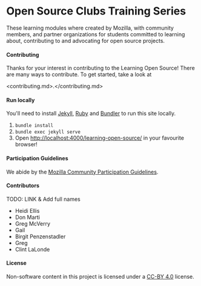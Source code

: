 # Open Source Clubs Training Series

These learning modules where created by Mozilla, with community members, and partner organizations for students committed to learning about, contributing to and advocating for open source projects.

#### Contributing

Thanks for your interest in contributing to the Learning Open Source! There are many ways to contribute. To get started, take a look at

<contributing.md>.</contributing.md>

#### Run locally

You'll need to install [Jekyll](https://jekyllrb.com/), [Ruby](https://www.ruby-lang.org/en/) and [Bundler](http://bundler.io/) to run this site locally.

1. `bundle install`
2. `bundle exec jekyll serve`
3. Open <http://localhost:4000/learning-open-source/> in your favourite browser!

#### Participation Guidelines

We abide by the [Mozilla Community Participation Guidelines](https://www.mozilla.org/en-US/about/governance/policies/participation/).

#### Contributors

TODO: LINK & Add full names

- Heidi Ellis
- Don Marti
- Greg McVerry
- Gail
- Birgit Penzenstadler
- Greg
- Clint LaLonde

#### License

Non-software content in this project is licensed under a [CC-BY 4.0](https://creativecommons.org/licenses/by/4.0/) license.
